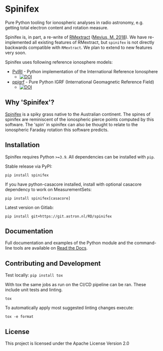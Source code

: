# Spinifex

<!-- Re-enable when building these is working -->
<!-- ![Build status](git.astron.nl/spinifex/badges/main/pipeline.svg) -->
<!-- ![Test coverage](git.astron.nl/spinifex/badges/main/coverage.svg) -->

<!-- ![Latest release](https://git.astron.nl/templates/python-package/badges/main/release.svg) -->

Pure Python tooling for ionospheric analyses in radio astronomy, e.g. getting total electron content and rotation
measure.

Spinifex is, in part, a re-write of [RMextract](https://github.com/lofar-astron/RMextract)
([Mevius, M. 2018](https://www.ascl.net/1806.024)). We have re-implemented all existing features of RMextract, but
`spinifex` is not directly backwards compatible with `RMextract`. We plan to extend to new features very soon.

Spinifex uses following reference ionosphere models:

-   [PyIRI](https://doi.org/10.5281/zenodo.10139334) - Python implementation of the International Reference Ionosphere
    -   [![DOI](https://zenodo.org/badge/DOI/10.5281/zenodo.10139334.svg)](https://doi.org/10.5281/zenodo.10139334)
-   [ppigrf](https://github.com/IAGA-VMOD/ppigrf) - Pure Python IGRF (International Geomagnetic Reference Field)
    -   [![DOI](https://zenodo.org/badge/DOI/10.5281/zenodo.14231854.svg)](https://doi.org/10.5281/zenodo.14231854)

## Why 'Spinifex'?

[Spinifex](<https://en.wikipedia.org/wiki/Triodia_(plant)>) is a spiky grass native to the Australian continent. The
spines of spinifex are reminiscent of the ionospheric pierce points computed by this software. The 'spin' in spinifex
can also be thought to relate to the ionospheric Faraday rotation this software predicts.

## Installation

Spinifex requires Python `>=3.9`. All dependencies can be installed with `pip`.

Stable release via PyPI:

```
pip install spinifex
```

If you have python-casacore installed, install with optional casacore dependency to work on MeasurementSets:

```
pip install spinifex[casacore]
```

Latest version on Gitlab:

```
pip install git+https://git.astron.nl/RD/spinifex
```

## Documentation

Full documentation and examples of the Python module and the command-line tools are available on
[Read the Docs](https://spinifex.readthedocs.io/).

## Contributing and Development

Test locally: `pip install tox`

With tox the same jobs as run on the CI/CD pipeline can be ran. These include unit tests and linting.

`tox`

To automatically apply most suggested linting changes execute:

`tox -e format`

## License

This project is licensed under the Apache License Version 2.0
